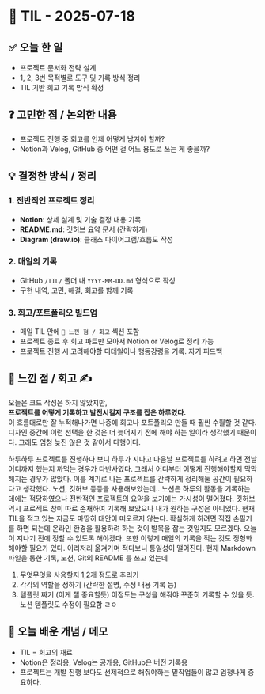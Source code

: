 # 📅 TIL - 2025-07-18

## ✅ 오늘 한 일
- 프로젝트 문서화 전략 설계
- 1, 2, 3번 목적별로 도구 및 기록 방식 정리
- TIL 기반 회고 기록 방식 확정

## ❓ 고민한 점 / 논의한 내용
- 프로젝트 진행 중 회고를 언제 어떻게 남겨야 할까?
- Notion과 Velog, GitHub 중 어떤 걸 어느 용도로 쓰는 게 좋을까?

## 💡 결정한 방식 / 정리
### 1. 전반적인 프로젝트 정리
- **Notion**: 상세 설계 및 기술 결정 내용 기록
- **README.md**: 깃허브 요약 문서 (간략하게)
- **Diagram (draw.io)**: 클래스 다이어그램/흐름도 작성

### 2. 매일의 기록
- GitHub `/TIL/` 폴더 내 `YYYY-MM-DD.md` 형식으로 작성
- 구현 내역, 고민, 해결, 회고를 함께 기록

### 3. 회고/포트폴리오 빌드업
- 매일 TIL 안에 `📌 느낀 점 / 회고` 섹션 포함
- 프로젝트 종료 후 회고 파트만 모아서 Notion or Velog로 정리 가능
- 프로젝트 진행 시 고려해야할 디테일이나 행동강령을 기록. 자기 피드백

## 📌 느낀 점 / 회고 ✍️
오늘은 코드 작성은 하지 않았지만,  
**프로젝트를 어떻게 기록하고 발전시킬지 구조를 잡은 하루였다.**  
이 흐름대로만 잘 누적해나가면 나중에 회고나 포트폴리오 만들 때 훨씬 수월할 것 같다.  
디자인 중간에 이런 선택을 한 것은 더 늦어지기 전에 해야 하는 일이라 생각했기 때문이다.
그래도 엄청 늦진 않은 것 같아서 다행이다.

하루하루 프로젝트를 진행하다 보니 하루가 지나고 다음날 프로젝트를 하려고 하면
전날 어디까지 했는지 까먹는 경우가 다반사였다. 그래서 어디부터 어떻게 진행해야할지
막막해지는 경우가 많았다. 이를 계기로 나는 프로젝트를 간략하게 정리해둘 공간이 필요하다고
생각했다. 노션, 깃허브 등등을 사용해보았는데.. 노션은 하루의 활동을 기록하는 데에는 적당하였으나
전반적인 프로젝트의 요약을 보기에는 가시성이 떨어졌다. 깃허브 역시 프로젝트 창이 따로 존재하여
기록해 보았으나 내가 원하는 구성은 아니었다. 현재 TIL을 적고 있는 지금도 마땅히 대안이 떠오르지 않는다.
확실하게 하려면 직접 손필기를 하면 되는데 온라인 환경을 활용하려 하는 것이 발목을 잡는 것일지도 모르겠다.
오늘이 지나기 전에 정할 수 있도록 해야겠다.
또한 이렇게 매일의 기록을 적는 것도 정형화해야할 필요가 있다. 이리저리 옮겨가며 적다보니 통일성이 떨어진다.
현재 Markdown 파일을 통한 기록, 노션, Git의 README 를 쓰고 있는데
1. 무엇무엇을 사용할지 1,2개 정도로 추리기
2. 각각의 역할을 정하기 (간략한 설명, 수정 내용 기록 등)
3. 템플릿 짜기 (이게 젤 중요할듯)
이정도는 구성을 해줘야 꾸준히 기록할 수 있을 듯.
노션 템플릿도 수정이 필요함 ㄹㅇ

## 📘 오늘 배운 개념 / 메모
- TIL = 회고의 재료
- Notion은 정리용, Velog는 공개용, GitHub은 버전 기록용
- 프로젝트는 개발 진행 보다도 선제적으로 해줘야하는 밑작업들이 많고 엄청나게 중요하다.

